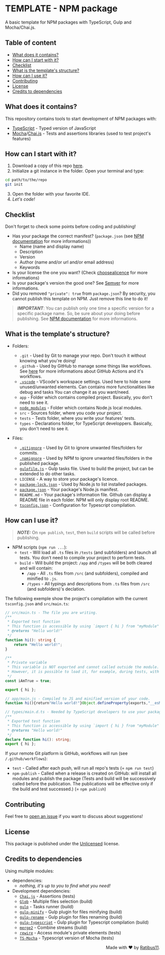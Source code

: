 # TEMPLATE - NPM package

A basic template for NPM packages with TypeScript, Gulp and Mocha/Chai.js.

## Table of content

-   [What does it contains?](#what-does-it-contains)
-   [How can I start with it?](#how-can-i-start-with-it)
-   [Checklist](#checklist)
-   [What is the template's structure?](#what-is-the-templates-structure)
-   [How can I use it?](#how-can-i-use-it)
-   [Contributing](#contributing)
-   [License](#license)
-   [Credits to dependencies](#credits-to-dependencies)

## What does it contains?

This repository contains tools to start development of NPM packages with:

-   [TypeScript](https://www.typescriptlang.org/) - Typed version of JavaScript
-   [Mocha](https://mochajs.org/)/[Chai.js](https://www.chaijs.com/) - Tests and assertions libraries (used to test project's features)

## How can I start with it?

1. Download a copy of this repo [here](https://github.com/Ratibus11/template-npm-package/archive/refs/heads/main.zip).
2. Initialize a git instance in the folder. Open your terminal and type:

```bash
cd path/to/the/repo
git init
```

3. Open the folder with your favorite IDE.
4. _Let's code!_

## Checklist

Don't forget to check some points before coding and publishing!

-   Has your package the correct manifest? (`package.json` (see [NPM documentation](https://docs.npmjs.com/cli/v8/configuring-npm/package-json) for more informations))
    -   Name (name and display name)
    -   Description
    -   Version
    -   Author (name and/or url and/or email address)
    -   Keywords
-   Is your license the one you want? (Check [choosealicence](https://choosealicense.com/) for more informations)
-   Is your package's version the good one? See [Semver](https://semver.org/) for more informations.
-   Did you removed `"private": true` from `package.json`? By security, you cannot publish this template on NPM. Just remove this line to do it!

> **_IMPORTANT_**: You can publish only one time a specific version for a specific package name. So, be sure about your doing before publishing. See [NPM documentation](https://docs.npmjs.com/cli/v8/commands/npm-publish) for more informations.

## What is the template's structure?

-   Folders:

    -   `.git` - Used by Git to manage your repo. Don't touch it without knowing what you're doing!
    -   `.github` - Used by GitHub to manage some things like workflows. See [here](https://docs.github.com/en/actions/learn-github-actions/understanding-github-actions) for more informations about GitHub Actions and it's workflows.
    -   [`.vscode`](https://code.visualstudio.com/docs/getstarted/settings#_workspace-settings) - VScode's workspace settings. Used here to hide some unused/unwanted elements. Can contains more functionalities like debug and tasks You can change it as you want/need.
    -   `app` - Folder which contains compiled project. Basically, you don't need to see it.
    -   [`node_modules`](https://docs.npmjs.com/cli/v7/configuring-npm/folders#node-modules) - Folder which contains Node.js local modules.
    -   `src` - Sources folder, where you code your project.
    -   `tests` - Tests folder, where you write your features' tests.
    -   `types` - Declarations folder, for TypeScript developpers. Basically, you don't need to see it.

-   Files:
    -   [`.gitignore`](https://git-scm.com/docs/gitignore) - Used by Git to ignore unwanted files/folders for commits.
    -   [`.npmignore`](https://docs.npmjs.com/cli/v8/using-npm/developers#keeping-files-out-of-your-package) - Used by NPM to ignore unwanted files/folders in the published package.
    -   [`gulpfile.js`](https://gulpjs.com/docs/en/getting-started/javascript-and-gulpfiles/) - Gulp tasks file. Used to build the project, but can be extended to do other tasks.
    -   `LICENSE` - A way to store your package's licence.
    -   [`package-lock.json`](https://docs.npmjs.com/cli/v8/configuring-npm/package-lock-json) - Used by Node.js to list installed packages.
    -   [`package.json`](https://docs.npmjs.com/cli/v8/configuring-npm/package-json) - Your package's Node.js manifest.
    -   `README.md` - Your package's information file. Github can display a README file in each folder. NPM will only display root README.
    -   [`tsconfig.json`](https://www.typescriptlang.org/docs/handbook/tsconfig-json.html) - Configuration for Typescript compilation.

## How can I use it?

> **_NOTE:_** On `npm publish`, `test`, then `build` scripts will be called before publishing.

-   NPM scripts (`npm run ...`):
    -   `test` - Will load all `.ts` files in `/tests` (and subfolders) and launch all tests. You don't need to compile your project to perform tests.
    -   `build` - Will build the project: `/app` and `/types` will be both cleared and will contain:
        -   `/app` - All `.ts` files from `/src` (and subfolders), compiled and minified to `.js`.
        -   `/types` - All typings and descriptions from `.ts` files from `/src` (and subfolders)'s declation.

The following exemple show the project's compilation with the current `tsconfig.json` and `src/main.ts`:

```ts
// src/main.ts - The file you are writing.
/**
 * Exported test function
 * This function is accessible by using `import { hi } from "myModule"`
 * @returns "Hello world!"
 */
function hi(): string {
	return "Hello world!";
}

/**
 * Private variable
 * This variable is NOT exported and cannot called outside the module.
 * However, it is possible to load it, for example, during tests, with rewire (see `tests/hi.ts`)
 */
const iAmTrue = true;

export { hi };
```

<!-- prettier-ignore-start -->
```js
// app/main.js - Compiled to JS and minified version of your code.
function hi(){return"Hello world!"}Object.defineProperty(exports,"__esModule",{value:!0}),exports.hi=void 0,exports.hi=hi;const iAmTrue=!0;
```
<!-- prettier-ignore-end -->

```ts
// types/main.d.ts - Needed by TypeScript developers to use your package. Like this way, developers don't need to install another package to get declarations.
/**
 * Exported test function
 * This function is accessible by using `import { hi } from "myModule"`
 * @returns "Hello world!"
 */
declare function hi(): string;
export { hi };
```

If your remote Git platform is GitHub, workflows will run (see `/.github/workflows`):

-   `test` - Called after each push, will run all repo's tests (= `npm run test`)
-   `npm-publish` - Called when a release is created on GitHub: will install all modules and publish the package (Tests and build will be successively called before the publication. The publications will be effective only if the build and test successed.) (= `npm publish`)

## Contributing

Feel free to [open an issue](https://github.com/Ratibus11/template-npm-package/issues/new) if you want to discuss about suggestions!

## License

This package is published under the [Unlicensed](https://choosealicense.com/licenses/unlicense/) license.

## Credits to dependencies

Using multiple modules:

-   dependencies:
    -   _nothing, it's up to you to find what you need!_
-   Development dependencies:
    -   [`Chai.js`](https://www.npmjs.com/package/chai) - Assertions (tests)
    -   [`Glob`](https://www.npmjs.com/package/glob) - Multiple files selection (build)
    -   [`gulp`](https://www.npmjs.com/package/gulp) - Tasks runner (build)
    -   [`gulp-minify`](https://www.npmjs.com/package/gulp-minify) - Gulp plugin for files minifying (build)
    -   [`gulp-rename`](https://www.npmjs.com/package/gulp-rename) - Gulp plugin for files renaming (build)
    -   [`gulp-typescript`](https://www.npmjs.com/package/gulp-typescript) - Gulp plugin for Typescript compilation (build)
    -   [`merge2`](https://www.npmjs.com/package/merge2) - Combine streams (build)
    -   [`rewire`](https://www.npmjs.com/package/rewire) - Access module's private elements (tests)
    -   [`TS-Mocha`](https://www.npmjs.com/package/ts-mocha) - Typescript version of Mocha (tests)

<div align="right">Made with &#10084; by <a href="https://github.com/Ratibus11">Ratibus11</a>.</div>
